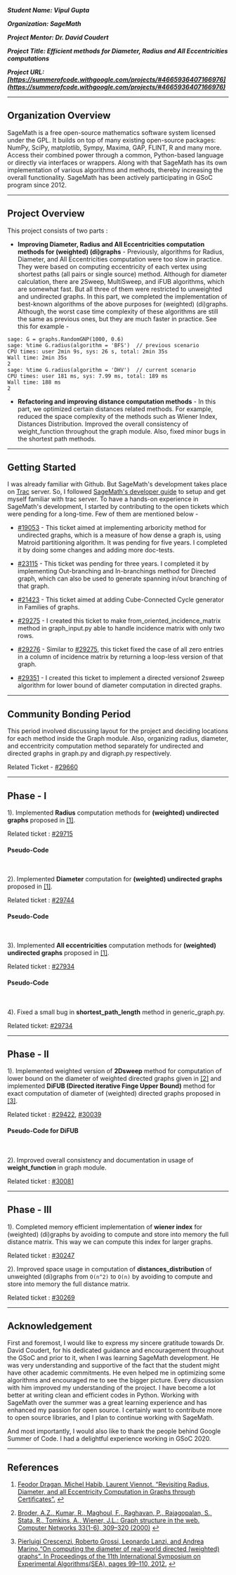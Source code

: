 <!-- Global site tag (gtag.js) - Google Analytics -->
<script async src="https://www.googletagmanager.com/gtag/js?id=G-WPQL5D42DT"></script>
<script>
  window.dataLayer = window.dataLayer || [];
  function gtag(){dataLayer.push(arguments);}
  gtag('js', new Date());

  gtag('config', 'G-WPQL5D42DT');
</script>


***Student Name: Vipul Gupta***

***Organization: SageMath***

***Project Mentor: Dr. David Coudert***

***Project Title: Efficient methods for Diameter, Radius and All Eccentricities computations***

***Project URL: [https://summerofcode.withgoogle.com/projects/#4665936407166976](https://summerofcode.withgoogle.com/projects/#4665936407166976)***

---

## Organization Overview

SageMath is a free open-source mathematics software system licensed under the GPL. It builds on top of many existing open-source packages: NumPy, SciPy, matplotlib, Sympy, Maxima, GAP, FLINT, R and many more. Access their combined power through a common, Python-based language or directly via interfaces or wrappers. Along with that SageMath has its own implementation of various algorithms and methods, thereby increasing the overall functionality. SageMath has been actively participating in GSoC program since 2012.

---

## Project Overview

This project consists of two parts :

  * **Improving Diameter, Radius and All Eccentricities computation methods for (weighted) (di)graphs** - Previously, algorithms for Radius, Diameter, and All Eccentricities computation were too slow in practice. They were based on computing eccentricity of each vertex using shortest paths (all pairs or single source) method. Although for diameter calculation, there are 2Sweep, MultiSweep, and iFUB algorithms, which are somewhat fast. But all three of them were restricted to unweighted and undirected graphs. In this part, we completed the implementation of best-known algorithms of the above purposes for (weighted) (di)graphs. Although, the worst case time complexity of these algorithms are still the same as previous ones, but they are much faster in practice. See this for example - 
  
  ```
  sage: G = graphs.RandomGNP(1000, 0.6)
  sage: %time G.radius(algorithm = 'BFS')  // previous scenario
  CPU times: user 2min 9s, sys: 26 s, total: 2min 35s
  Wall time: 2min 35s
  2
  sage: %time G.radius(algorithm = 'DHV')  // current scenario
  CPU times: user 181 ms, sys: 7.99 ms, total: 189 ms
  Wall time: 188 ms
  2
  ```

  * **Refactoring and improving distance computation methods** - In this part, we optimized certain distances related methods. For example, reduced the space complexity of the methods such as Wiener Index, Distances Distribution. Improved the overall consistency of weight_function throughout the graph module. Also, fixed minor bugs in the shortest path methods. 
  
---

## Getting Started

I was already familiar with Github. But SageMath's development takes place on [Trac](https://trac.sagemath.org/) server. So, I followed [SageMath's developer guide](https://doc.sagemath.org/html/en/developer/index.html) to setup and get myself familiar with trac server. To have a hands-on experience in SageMath's development, I started by contributing to the open tickets which were pending for a long-time. Few of them are mentioned below - 

  * [#19053](https://trac.sagemath.org/ticket/19053) - This ticket aimed at implementing arboricity method for undirected graphs, which is a measure of how dense a graph is, using Matroid partitioning algorithm. It was pending for five years. I completed it by doing some changes and adding more doc-tests.
  
  * [#23115](https://trac.sagemath.org/ticket/23115) - This ticket was pending for three years. I completed it by implementing Out-branching and In-branchings method for Directed graph, which can also be used to generate spanning in/out branching of that graph.
  
  * [#21423](https://trac.sagemath.org/ticket/21423) - This ticket aimed at adding Cube-Connected Cycle generator in Families of graphs.
  
  * [#29275](https://trac.sagemath.org/ticket/29275) - I created this ticket to make from_oriented_incidence_matrix method in graph_input.py able to handle incidence matrix with only two rows.
  
  * [#29276](https://trac.sagemath.org/ticket/29276) - Similar to [#29275](https://trac.sagemath.org/ticket/29275), this ticket fixed the case of all zero entries in a column of incidence matrix by returning a loop-less version of that graph.
  
  * [#29351](https://trac.sagemath.org/ticket/29351) - I created this ticket to implement a directed versionof 2sweep algorithm for lower bound of diameter computation in directed graphs.
  
----
  
## Community Bonding Period

This period involved discussing layout for the project and deciding locations for each method inside the Graph module. Also, organizing radius, diameter, and eccentricity computation method separately for undirected and directed graphs in graph.py and digraph.py respectively.

Related Ticket - [#29660](https://trac.sagemath.org/ticket/29660)

----

## Phase - I

1). Implemented **Radius** computation methods for **(weighted) undirected graphs** proposed in <span id="a1">[[1]](#f1)</span>.

   Related ticket : [#29715](https://trac.sagemath.org/ticket/29715)
#### Pseudo-Code

   <script src="https://gist.github.com/vipul79321/1200671915391cfea1ebe991e6c332c9.js"></script>
   
<br>

2). Implemented **Diameter** computation for **(weighted) undirected graphs** proposed in <span id="a1">[[1]](#f1)</span>.

   Related ticket : [#29744](https://trac.sagemath.org/ticket/29744)
#### Pseudo-Code

   <script src="https://gist.github.com/vipul79321/ccd900ba4bf0b4d77abd70f4dc15a1b8.js"></script>

<br>

3). Implemented **All eccentricities** computation methods for **(weighted) undirected graphs** proposed in <span id="a1">[[1]](#f1)</span>.

  Related ticket : [#27934](https://trac.sagemath.org/ticket/27934)
#### Pseudo-Code

  <script src="https://gist.github.com/vipul79321/7c7c38ae21b05b55d9dae14e131d7629.js"></script>

<br>

4). Fixed a small bug in **shortest_path_length** method in generic_graph.py.
  
  Related ticket: [#29734](https://trac.sagemath.org/ticket/29734)

----

## Phase - II

  1). Implemented weighted version of **2Dsweep** method for computation of lower bound on the diameter of weighted directed graphs given in <span id="a2">[[2]](#f2)</span> and implemented **DiFUB (Directed iterative Finge Upper Bound)** method for exact computation of diameter of (weighted) directed graphs proposed in <span id="a3">[[3]](#f3)</span>.

  Related ticket : [#29422](https://trac.sagemath.org/ticket/29422), [#30039](https://trac.sagemath.org/ticket/30039)
#### Pseudo-Code for DiFUB

  <script src="https://gist.github.com/vipul79321/b9ef00a36c9f5dfa73d607eaba99edfb.js"></script>

<br>

2). Improved overall consistency and documentation in usage of **weight_function** in graph module.

  Related ticket : [#30081](https://trac.sagemath.org/ticket/30081)

----

## Phase - III

1). Completed memory efficient implementation of **wiener index** for (weighted) (di)graphs by avoiding to compute and store into memory the full distance matrix. This way we can compute this index for larger graphs.

  Related ticket : [#30247](https://trac.sagemath.org/ticket/30247)

2). Improved space usage in computation of **distances_distribution** of unweighted (di)graphs from `O(n^2)` to `O(n)` by avoiding to compute and store into memory the full distance matrix.

  Related ticket : [#30269](https://trac.sagemath.org/ticket/30269)

----

## Acknowledgement

First and foremost, I would like to express my sincere gratitude towards Dr. David Coudert, for his dedicated guidance and encouragement throughout the GSoC and prior to it, when I was learning SageMath development. He was very understanding and supportive of the fact that the student might have other academic commitments. He even helped me in optimizing some algorithms and encouraged me to see the bigger picture. Every discussion with him improved my understanding of the project. I have become a lot better at writing clean and efficient codes in Python. Working with SageMath over the summer was a great learning experience and has enhanced my passion for open source. I certainly want to contribute more to open source libraries, and I plan to continue working with SageMath.

And most importantly, I would also like to thank the people behind Google Summer of Code. I had a delightful experience working in GSoC 2020.

----

## References

1. <span id="f1"></span> [Feodor Dragan, Michel Habib, Laurent Viennot. “Revisiting Radius, Diameter, and all Eccentricity Computation in Graphs through Certificates”.](http://arxiv.org/abs/1803.04660) [↩](#a1)

2. <span id="f2"></span> [Broder, A.Z., Kumar, R., Maghoul, F., Raghavan, P., Rajagopalan, S., Stata, R., Tomkins, A., Wiener, J.L.: Graph structure in the web. Computer Networks 33(1-6), 309–320 (2000)](https://doi.org/10.1145/1412228.1455266) [↩](#a2)

3. <span id="f3"></span> [Pierluigi Crescenzi, Roberto Grossi, Leonardo Lanzi, and Andrea Marino.“On computing the diameter of real-world directed (weighted) graphs”. In Proceedings of the 11th International Symposium on Experimental Algorithms(SEA), pages 99–110, 2012.](https://doi.org/10.1007/978-3-642-30850-5_10) [↩](#a3)
